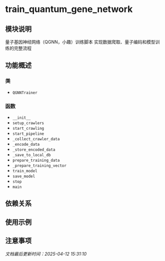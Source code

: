 # train_quantum_gene_network

## 模块说明
量子基因神经网络（QGNN，小趣）训练脚本
实现数据爬取、量子编码和模型训练的完整流程

## 功能概述

### 类

- `QGNNTrainer`

### 函数

- `__init__`
- `setup_crawlers`
- `start_crawling`
- `start_pipeline`
- `_collect_crawler_data`
- `_encode_data`
- `_store_encoded_data`
- `_save_to_local_db`
- `prepare_training_data`
- `_prepare_training_vector`
- `train_model`
- `save_model`
- `stop`
- `main`

## 依赖关系

## 使用示例

## 注意事项

*文档最后更新时间：2025-04-12 15:31:10*